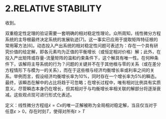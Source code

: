 # 2.RELATIVE STABILITY

收到。

双重稳定性定理的验证需要一套明确的相对稳定性理论。众所周知，线性微分方程系统的主导根最终决定系统的发展轨迹[7]。这一事实已应用于提取矩阵特征根的常用幂方法[6]。动态投入产出系统的相对稳定性问题可表述为：存在一个具有研究价值的给定解，即各元素均为正值的平衡增长（或恒定相对价格）解；此外，在投入产出矩阵或存量-流量矩阵的温和约束条件下，这个解具有唯一性。在何种条件下，该解将主导系统的行为？问题的关键并不在于其他根与零的关系（或在差分方程情形下与模为一的关系），而在于这些根与经济均衡增长率或利率之间的关系。举例而言，假设经济均衡增长率为10%，同时存在一个增长率为5%的瞬态。最终，该瞬态在解中的占比将趋于可忽略；在增长过程中，唯有相对比例具有实质意义。尽管瞬态本身仍在增长，但其相对于与均衡增长率相关联的解部分将逐渐衰减。这些观点现可进行形式化表述。

定义：线性微分方程组$\dot{x}=C x$的唯一正解被称为全局相对稳定解，当且仅当对于任意$\varepsilon>0$，存在时刻$T$，使得对所有$t>T$


